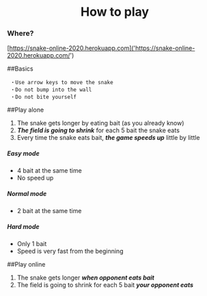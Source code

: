 <h1 style="text-align: center;">How to play</h1>

### Where?
[https://snake-online-2020.herokuapp.com]('https://snake-online-2020.herokuapp.com/')

##Basics
```
 ・Use arrow keys to move the snake
 ・Do not bump into the wall
 ・Do not bite yourself
```
##Play alone

 1. The snake gets longer by eating bait (as you already know)
 2. ***The field is going to shrink*** for each 5 bait the snake eats
 3. Every time the snake eats bait, ***the game speeds up*** little by little
 
 ##### Easy mode
 - 4 bait at the same time
 - No speed up
 
 ##### Normal mode
 - 2 bait at the same time
 
 ##### Hard mode
 - Only 1 bait
 - Speed is very fast from the beginning
 
 
 ##Play online

 1. The snake gets longer ***when opponent eats bait***
 2. The field is going to shrink for each 5 bait ***your opponent eats***
